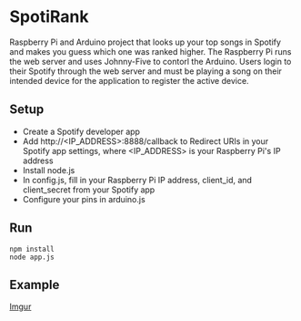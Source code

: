 # SpotiRank
Raspberry Pi and Arduino project that looks up your top songs in Spotify and makes you guess which one was ranked higher. The Raspberry Pi runs the web server and uses Johnny-Five to contorl the Arduino. Users login to their Spotify through the web server and must be playing a song on their intended device for the application to register the active device.

## Setup
* Create a Spotify developer app<br/>
* Add http://<IP_ADDRESS>:8888/callback to Redirect URIs in your Spotify app settings, where <IP_ADDRESS> is your Raspberry Pi's IP address<br/>
* Install node.js<br/>
* In config.js, fill in your Raspberry Pi IP address, client_id, and client_secret from your Spotify app<br/>
* Configure your pins in arduino.js<br/>

## Run
```
npm install
node app.js
```

## Example
[Imgur](https://i.imgur.com/9yrdJfk.mp4)
